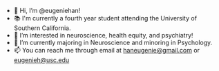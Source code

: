 - 👋 Hi, I’m @eugeniehan!
- 📚 I'm currently a fourth year student attending the University of Southern California.
- 👀 I’m interested in neuroscience, health equity, and psychiatry!
- 🌱 I’m currently majoring in Neuroscience and minoring in Psychology.
- 📫 You can reach me through email at haneugenie@gmail.com or eugenieh@usc.edu

<!---
eugeniehan/eugeniehan is a ✨ special ✨ repository because its `README.md` (this file) appears on your GitHub profile.
You can click the Preview link to take a look at your changes.
--->
